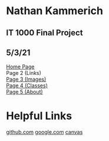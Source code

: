 # Nathan Kammerich
## IT 1000 Final Project
## 5/3/21
[Home Page](README.md) \
Page 2 (Links) \
[Page 3 (Images)](page3.md) \
[Page 4 (Classes)](page4.md) \
[Page 5 (About)](page5.md) 

# Helpful Links 

[github.com](https://github.com/)
[google.com](https://google.com/)
[canvas](https://missouri.instructure.com/)